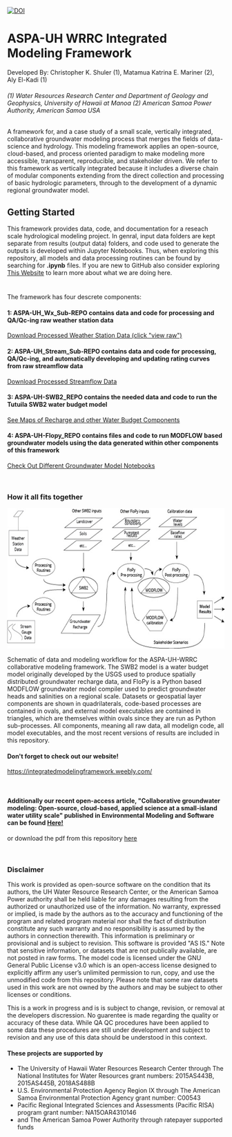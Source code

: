 [![DOI](https://zenodo.org/badge/181068976.svg)](https://zenodo.org/badge/latestdoi/181068976)


# ASPA-UH WRRC Integrated Modeling Framework


Developed By: 
Christopher K. Shuler (1), Matamua Katrina E. Mariner (2), Aly El-Kadi (1)
###### (1) Water Resources Research Center and Department of Geology and Geophysics, University of Hawaii at Manoa  (2) American Samoa Power Authority, American Samoa USA

A framework for, and a case study of a small scale, vertically integrated, collaborative groundwater modeling process that merges the fields of data-science and hydrology. This modeling framework applies an open-source, cloud-based, and process oriented paradigm to make modeling more accessible, transparent, reproducible, and stakeholder driven. We refer to this framework as vertically integrated because it includes a diverse chain of modular components extending from the direct collection and processing of basic hydrologic parameters, through to the development of a dynamic regional groundwater model.

## Getting Started  
This framework provides data, code, and documentation for a reseach scale hydrological modeling project. In genral, input data folders are kept separate from results (output data) folders, and code used to generate the outputs is developed within Jupyter Notebooks. Thus, when exploring this repository, all models and data processing routines can be found by searching for **.ipynb** files. If you are new to GitHub also consider exploring [This Website](https://integratedmodelingframework.weebly.com/) to learn more about what we are doing here.
# 


The framework has four descrete components: 

#### 1: ASPA-UH_Wx_Sub-REPO contains data and code for processing and QA/Qc-ing raw weather station data

[Download Processed Weather Station Data (click "view raw")](ASPA-UH_Wx_REPO/workspace/QA_All_merged.csv)

#### 2: ASPA-UH_Stream_Sub-REPO contains data and code for processing, QA/Qc-ing, and automatically developing and updating rating curves from raw streamflow data

[Download Processed Streamflow Data](ASPA-UH_Stream_REPO/workspace)

#### 3: ASPA-UH-SWB2_REPO contains the needed data and code to run the Tutuila SWB2 water budget model

[See Maps of Recharge and other Water Budget Components](ASPA-UH-SWB2_REPO/output/Figures)

#### 4: ASPA-UH-Flopy_REPO contains files and code to run MODFLOW based groundwater models using the data generated within other components of this framework

[Check Out Different Groundwater Model Notebooks](ASPA-UH-Flopy_REPO/Models)

&nbsp;

### How it all fits together

<p align="center">
  <img width="650" height="325" src=Docs/Figures/Framework_Schematic1.jpg >
</p>




Schematic of data and modeling workflow for the ASPA-UH-WRRC collaborative modeling framework. The SWB2 model is a water budget model originally developed by the USGS used to produce spatially distributed groundwater recharge data, and FloPy is a Python based MODFLOW groundwater model compiler used to predict groundwater heads and salinities on a regional scale.  Datasets or geospatial layer components are shown in quadrilaterals, code-based processes are contained in ovals, and external model executables are contained in triangles, which are themselves within ovals since they are run as Python sub-processes. All components, meaning all raw data, all modelign code, all model executables, and the most recent versions of results are included in this repository.


#### Don't forget to check out our website!
https://integratedmodelingframework.weebly.com/

&nbsp;

#### Additionally our recent open-access article, "Collaborative groundwater modeling: Open-source, cloud-based, applied science at a small-island water utility scale" published in Environmental Modeling and Software can be found [Here!](https://www.sciencedirect.com/science/article/pii/S136481521930934X)
or download the pdf from this repository [here](Docs/1-s2.0-S136481521930934X-main.pdf)


&nbsp;

### Disclaimer
This work is provided as open-source software on the condition that its authors, the UH Water Resource Research Center, or the American Samoa Power authority shall be held liable for any damages resulting from the authorized or unauthorized use of the information. No warranty, expressed or implied, is made by the authors as to the accuracy and functioning of the program and related program material nor shall the fact of distribution constitute any such warranty and no responsibility is assumed by the authors in connection therewith. This information is preliminary or provisional and is subject to revision. This software is provided "AS IS." Note that sensitive information, or datasets that are not publically available, are not posted in raw forms. The model code is licensed under the GNU General Public License v3.0 which is an open-access license designed to explicitly affirm any user’s unlimited permission to run, copy, and use the unmodified code from this repository. Please note that some raw datasets used in this work are not owned by the authors and may be subject to other licenses or conditions.

This is a work in progress and is is subject to change, revision, or removal at the developers discression. No guarentee is made regarding the quality or accuracy of these data. While QA QC procedures have been applied to some data these procedures are still under development and subject to revision and any use of this data should be understood in this context.


#### These projects are supported by
- The University of Hawaii Water Resources Research Center through The National Institutes for Water Resources grant numbers: 2015AS443B, 2015AS445B, 2018AS488B
- U.S. Environmental Protection Agency Region IX through  The American Samoa Environmental Protection Agency grant number: C00543
- Pacific Regional Integrated Sciences and Assessments (Pacific RISA) program grant number: NA15OAR4310146
- and The American Samoa Power Authority through ratepayer supported funds

